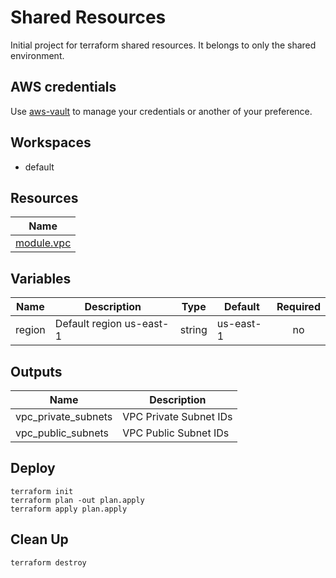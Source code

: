 # Shared Resources

Initial project for terraform shared resources. It belongs to only the shared environment.

## AWS credentials

Use [aws-vault](https://github.com/99designs/aws-vault) to manage your credentials or another of your preference.

## Workspaces

- default

## Resources

| Name |
| ---- |
| [module.vpc](https://registry.terraform.io/modules/terraform-aws-modules/vpc/aws/latest) |

## Variables

| Name | Description | Type | Default | Required |
|------|-------------|------|---------|:--------:|
| region | Default region us-east-1 | string | us-east-1 | no |

## Outputs

| Name | Description |
|------|-------------|
| vpc_private_subnets | VPC Private Subnet IDs |
| vpc_public_subnets | VPC Public Subnet IDs |

## Deploy

```
terraform init
terraform plan -out plan.apply
terraform apply plan.apply
```

## Clean Up

```
terraform destroy
```
